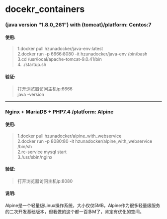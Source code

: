 # docekr_containers

### (java version "1.8.0_261") with (tomcat)/platform: Centos:7

#### 使用: 
> 1.docker pull hzunadocker/java-env:latest</br>
> 2.docker run -p 6666:8080 -it hzunadocker/java-env /bin/bash</br>
> 3.cd /usr/local/apache-tomcat-9.0.41/bin</br>
> 4. ./startup.sh</br>

#### 验证: 
> 打开浏览器访问主机ip:6666</br>
> java -version</br>

---

### Nginx + MariaDB + PHP7.4 /platform: Alpine
#### 使用:
>1.docker pull hzunadocker/alpine_with_webservice</br>
>2.docker run -p 8080:80 -it hzunadocker/alpine_with_webservice /bin/sh</br>
>2.rc-service mysql start</br>
>3./usr/sbin/nginx</br>

#### 验证:
>打开浏览器访问主机ip:8080

#### 说明:
   Alpine是一个轻量级Linux操作系统，大小仅仅5MB，Alpine作为很多轻量级服务的二次开发基础版本，但我做的这个都一百多M了，肯定有优化的空间。
